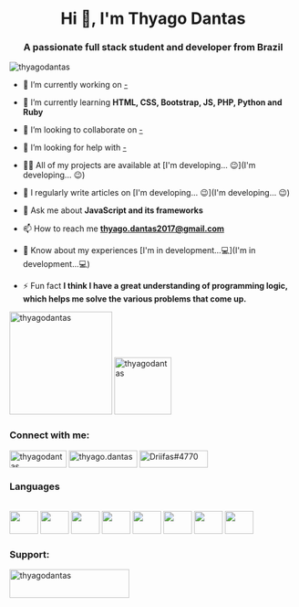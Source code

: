 <h1 align="center">Hi 👋, I'm Thyago Dantas</h1>
<h3 align="center">A passionate full stack student and developer from Brazil</h3>

<p align="left"> <img src="https://komarev.com/ghpvc/?username=thyagodantas&label=Profile%20views&color=ad0000&style=flat" alt="thyagodantas" /> </p>

- 🔭 I’m currently working on [-](-)

- 🌱 I’m currently learning **HTML, CSS, Bootstrap, JS, PHP, Python and Ruby**

- 👯 I’m looking to collaborate on [-](-)

- 🤝 I’m looking for help with [-](-)

- 👨‍💻 All of my projects are available at [I'm developing... 😉](I'm developing... 😉)

- 📝 I regularly write articles on [I'm developing... 😉](I'm developing... 😉)

- 💬 Ask me about **JavaScript and its frameworks**

- 📫 How to reach me **thyago.dantas2017@gmail.com**

- 📄 Know about my experiences [I'm in development...💻](I'm in development...💻)

- ⚡ Fun fact **I think I have a great understanding of programming logic, which helps me solve the various problems that come up.**

<div>
  <a href="https://github.com/thyagodantas"></a>
<img height="180em" src="https://github-readme-stats.vercel.app/api?username=thyagodantas&show_icons=true&theme=dracula&title_color=544bd2&text_color=ffffff&bg_color=424242&locale=en" alt="thyagodantas" />

<img height="100em" src="https://github-readme-stats.vercel.app/api/top-langs?username=thyagodantas&show_icons=true&theme=dracula&title_color=544bd2&text_color=ffffff&bg_color=424242&locale=en&layout=compact" alt="thyagodantas" /> 
</div>




<h3 align="left">Connect with me:</h3>
<div>
<a href="mailto:thyago.dantas2017@gmail.com" target="blank"><img align="center" src="https://img.shields.io/badge/Gmail-D14836?style=for-the-badge&logo=gmail&logoColor=white" alt="thyagodantas" height="30" width="100" /></a>
<a href="https://instagram.com/thyago.dantas" target="blank"><img align="center" src="https://img.shields.io/badge/Instagram-E4405F?style=for-the-badge&logo=instagram&logoColor=white" alt="thyago.dantas" height="30" width="120" /></a>
<a href="https://discord.gg/Driifas#4770" target="blank"><img align="center" src="https://img.shields.io/badge/Discord-7289DA?style=for-the-badge&logo=discord&logoColor=white" alt="Driifas#4770" height="30" width="120" /></a>
</div>

<h3 align="left">Languages</h3>
<div style="display: inline_block"><br>
  <img height="40" width="50" src="https://cdn.jsdelivr.net/gh/devicons/devicon/icons/html5/html5-original.svg" />
  <img height="40" width="50" src="https://cdn.jsdelivr.net/gh/devicons/devicon/icons/css3/css3-original.svg" />
  <img height="40" width="50" src="https://cdn.jsdelivr.net/gh/devicons/devicon/icons/sass/sass-original.svg" />
  <img height="40" width="50" src="https://cdn.jsdelivr.net/gh/devicons/devicon/icons/bootstrap/bootstrap-original.svg" />
  <img height="40" width="50" src="https://cdn.jsdelivr.net/gh/devicons/devicon/icons/javascript/javascript-original.svg" />
  <img height="40" width="50" src="https://cdn.jsdelivr.net/gh/devicons/devicon/icons/typescript/typescript-original.svg" />
  <img height="40" width="50" src="https://cdn.jsdelivr.net/gh/devicons/devicon/icons/python/python-original.svg" />
  <img height="40" width="50" src="https://cdn.jsdelivr.net/gh/devicons/devicon/icons/ruby/ruby-original.svg" />
</div>

<h3 align="left">Support:</h3>
<p><a href="https://www.buymeacoffee.com/thyagodantas"> <img align="left" src="https://cdn.buymeacoffee.com/buttons/v2/default-yellow.png" height="50" width="210" alt="thyagodantas" /></a></p><br><br>

